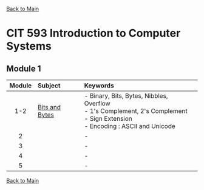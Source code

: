 [Back to Main](../../README.md)

# CIT 593 Introduction to Computer Systems

## Module 1
|Module|Subject|Keywords|
|:-:|:-|:-|
| 1-2|[Bits and Bytes](notes/m0102.md)|- Binary, Bits, Bytes, Nibbles, Overflow <br> - 1's Complement, 2's Complement <br> - Sign Extension <br> - Encoding : ASCII and Unicode|
| 2|[]()|- |
| 3|[]()|- |
| 4|[]()|- |
| 5|[]()|- |



[Back to Main](../../README.md)